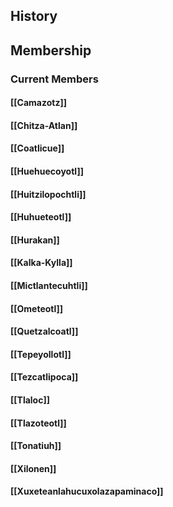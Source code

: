 ## History
## Membership
### Current Members
#### [[Camazotz]]
#### [[Chitza-Atlan]]
#### [[Coatlicue]]
#### [[Huehuecoyotl]]
#### [[Huitzilopochtli]]
#### [[Huhueteotl]]
#### [[Hurakan]]
#### [[Kalka-Kylla]]
#### [[Mictlantecuhtli]]
#### [[Ometeotl]]
#### [[Quetzalcoatl]]
#### [[Tepeyollotl]]
#### [[Tezcatlipoca]]
#### [[Tlaloc]]
#### [[Tlazoteotl]]
#### [[Tonatiuh]]
#### [[Xilonen]]
#### [[Xuxeteanlahucuxolazapaminaco]]